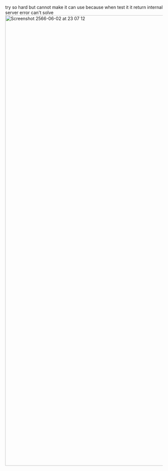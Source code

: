try so hard but cannot make it can use
because when test it it return internal server error can't solve
<img width="1437" alt="Screenshot 2566-06-02 at 23 07 12" src="https://github.com/SoStellar/summerlambdaExpress/assets/103926905/37926c22-b551-456a-a555-a6194b29b567">
